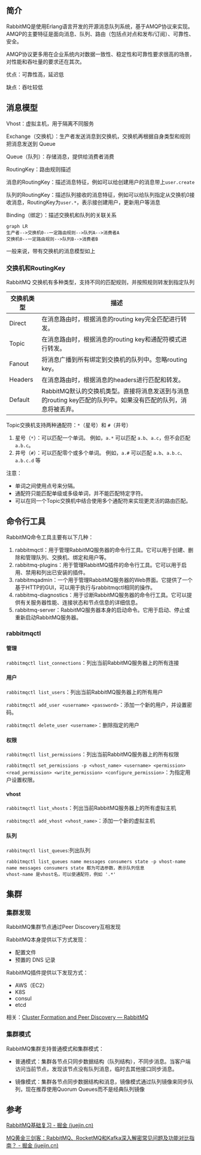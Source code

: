 ## 简介

RabbitMQ是使用Erlang语言开发的开源消息队列系统，基于AMQP协议来实现。AMQP的主要特征是面向消息、队列、路由（包括点对点和发布/订阅）、可靠性、安全。

AMQP协议更多用在企业系统内对数据一致性、稳定性和可靠性要求很高的场景，对性能和吞吐量的要求还在其次。

优点：可靠性高，延迟低

缺点：吞吐较低

## 消息模型

Vhost：虚拟主机，用于隔离不同服务

Exchange（交换机）：生产者发送消息到交换机，交换机再根据自身类型和规则把消息发送到 Queue

Queue（队列）：存储消息，提供给消费者消费

RoutingKey：路由规则描述

消息的RoutingKey：描述消息特征，例如可以给创建用户的消息带上`user.create`

队列的RoutingKey：描述队列接收的消息特征，例如可以给队列指定从交换机0接收消息，RoutingKey为`user.*`，表示接创建用户，更新用户等消息

Binding（绑定）：描述交换机和队列的关联关系



```mermaid
graph LR
生产者-->交换机0--一定路由规则-->队列A-->消费者A
交换机0--一定路由规则-->队列B-->消费者B
```



一般来说，带有交换机的消息模型如上

### 交换机和RoutingKey

RabbitMQ 交换机有多种类型，支持不同的匹配规则，并按照规则转发到指定队列

| 交换机类型 | 描述                                                         |
| ---------- | ------------------------------------------------------------ |
| Direct     | 在消息路由时，根据消息的routing key完全匹配进行转发。        |
| Topic      | 在消息路由时，根据消息的routing key和通配符模式进行转发。    |
| Fanout     | 将消息广播到所有绑定到交换机的队列中。忽略routing key。      |
| Headers    | 在消息路由时，根据消息的headers进行匹配和转发。              |
| Default    | RabbitMQ默认的交换机类型。直接将消息发送到与消息的routing key匹配的队列中。如果没有匹配的队列，消息将被丢弃。 |

Topic交换机支持两种通配符：`*`（星号）和 `#`（井号）

1. 星号（`*`）：可以匹配一个单词。 例如，`a.*` 可以匹配 `a.b`、`a.c`，但不会匹配 `a.b.c`。
2. 井号（`#`）：可以匹配零个或多个单词。 例如，`a.#` 可以匹配 `a.b`、`a.b.c`、`a.b.c.d` 等

注意：

- 单词之间使用点号来分隔。
- 通配符只能匹配单级或多级单词，并不能匹配特定字符。
- 可以在同一个Topic交换机中结合使用多个通配符来实现更灵活的路由匹配。

## 命令行工具

RabbitMQ命令工具主要有以下几种：

1. rabbitmqctl：用于管理RabbitMQ服务器的命令行工具。它可以用于创建、删除和管理队列、交换机、绑定和用户等。
2. rabbitmq-plugins：用于管理RabbitMQ插件的命令行工具。它可以用于启用、禁用和列出已安装的插件。
3. rabbitmqadmin：一个用于管理RabbitMQ服务器的Web界面。它提供了一个基于HTTP的GUI，可以用于执行与rabbitmqctl相同的操作。
4. rabbitmq-diagnostics：用于诊断RabbitMQ服务器的命令行工具。它可以提供有关服务器性能、连接状态和节点信息的详细信息。
5. rabbitmq-server：RabbitMQ服务器本身的启动命令。它用于启动、停止或重新启动RabbitMQ服务器。

### rabbitmqctl

#### 管理

`rabbitmqctl list_connections`：列出当前RabbitMQ服务器上的所有连接

#### 用户

`rabbitmqctl list_users`：列出当前RabbitMQ服务器上的所有用户

`rabbitmqctl add_user <username> <password>`：添加一个新的用户，并设置密码。

`rabbitmqctl delete_user <username>`：删除指定的用户

#### 权限

`rabbitmqctl list_permissions`：列出当前RabbitMQ服务器上的所有权限

`rabbitmqctl set_permissions -p <vhost_name> <username> <permission> <read_permission> <write_permission> <configure_permission>`：为指定用户设置权限。

#### vhost

`rabbitmqctl list_vhosts`：列出当前RabbitMQ服务器上的所有虚拟主机

`rabbitmqctl add_vhost <vhost_name>`：添加一个新的虚拟主机

#### 队列

`rabbitmqctl list_queues`:列出队列
```shell
rabbitmqctl list_queues name messages consumers state -p vhost-name
name messages consumers state 都为可选参数，表示队列信息
vhost-name 是vhost名，可以使通配符，例如 '.*'
```

## 集群

### 集群发现

RabbitMQ集群节点通过Peer Discovery互相发现



RabbitMQ本身提供以下方式发现：

+ 配置文件
+ 预置的 DNS 记录



RabbitMQ插件提供以下发现方式：

+ AWS（EC2）
+ K8S
+ consul
+ etcd

相关：[Cluster Formation and Peer Discovery — RabbitMQ](https://www.rabbitmq.com/cluster-formation.html)

### 集群模式

RabbitMQ集群支持普通模式和集群模式：

+ 普通模式：集群各节点只同步数据结构（队列结构），不同步消息。当客户端访问当前节点，发现该节点没有队列消息，临时去其他接口同步消息。

+ 镜像模式：集群各节点同步数据结构和消息，镜像模式通过队列镜像来同步队列，现在推荐使用Quorum Queues而不是经典队列镜像

## 参考

[RabbitMQ基础复习 - 掘金 (juejin.cn)](https://juejin.cn/post/7248914499914481725?searchId=202307171110097CEC7B6AC00F6705B0AF)

[MQ黄金三剑客：RabbitMQ、RocketMQ和Kafka深入解密常见问题及功能对比指南？ - 掘金 (juejin.cn)](https://juejin.cn/post/7254267283249840184?searchId=20230719083155D35805FB8ACA0F16890C)